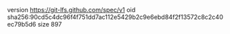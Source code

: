 version https://git-lfs.github.com/spec/v1
oid sha256:90cd5c4dc96f4f751dd7ac112e5429b2c9e6ebd84f2f13572c8c2c40ec79b5d6
size 897
